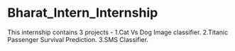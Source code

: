 # Bharat_Intern_Internship

This internship contains 3 projects -
1.Cat Vs Dog Image classifier.
2.Titanic Passenger Survival Prediction.
3.SMS Classifier.
